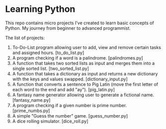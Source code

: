 # Learning Python
This repo contains micro projects I've created to learn basic concepts of Python. My journey from beginner to advanced programmist.

The list of projects:
1) To-Do-List program allowing user to add, view and remove certain tasks and assigned hours. [to_do_list.py]
2) A program checking if a word is a palindrome. [palindromes.py]
3) A function that takes two sorted lists as input and merges them into a single sorted list. [two_sorted_list.py]
4) A function that takes a dictionary as input and returns a new dictionary with the keys and values swapped. [dictionary_input.py]
5) A function that converts a sentence to Pig Latin (move the first letter of each word to the end and add "ay"). [pig_latin.py]
6) A fantasy name generator allowing user to generate a fictional name. [fantasy_name.py]
7) A program checking if a given number is prime number. [prime_numbs.py]
8) A simple "Guess the number" game. [guess_number.py]
9) A dice rolling simulator. [dice_roll.py]

